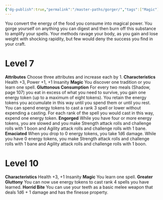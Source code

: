 ```yaml
---
{"dg-publish":true,"permalink":"/master-paths/gorger/","tags":["Magic"]}
---
```


You convert the energy of the food you consume into magical power. You gorge yourself on anything you can digest and then burn off this substance to amplify your spells. Your methods ravage your body, as you gain and lose weight with shocking rapidity, but few would deny the success you find in your craft.
# Level 7
**Attributes** Choose three attributes and increase each by 1.
**Characteristics** Health +3, Power +1, +1 Insanity
**Magic** You discover one tradition or you learn one spell.
**Gluttonous Consumption** For every two meals (Shadow, page 107) you eat in excess of what you need to survive, you gain one energy token (up to a maximum of eight tokens). You retain the energy tokens you accumulate in this way until you spend them or until you rest. You can spend energy tokens to cast a rank 3 spell or lower without expending a casting. For each rank of the spell you would cast in this way, expend one energy token.
**Engorged** While you have four or more energy tokens, you are slowed and you make Strength attack rolls and challenge rolls with 1 boon and Agility attack rolls and challenge rolls with 1 bane.
**Emaciated** When you drop to 0 energy tokens, you take 1d6 damage. While you have 0 energy tokens, you make Strength attack rolls and challenge rolls with 1 bane and Agility attack rolls and challenge rolls with 1 boon.
# Level 10
**Characteristics** Health +3, +1 Insanity
**Magic** You learn one spell.
**Greater Gluttony** You can now use energy tokens to cast rank 4 spells you have learned.
**Horrid Bite** You can use your teeth as a basic melee weapon that deals 1d6 + 1 damage and has the finesse property.
